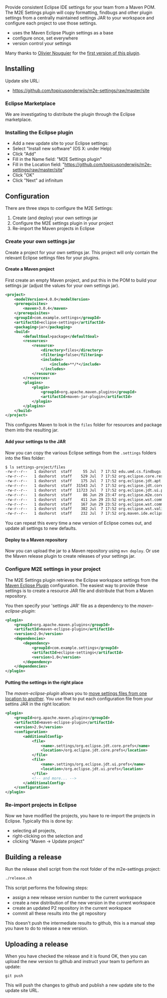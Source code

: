Provide consistent Eclipse IDE settings for your team from a Maven POM.
The M2E Settings plugin will copy formatting, findbugs and other plugin
settings from a centrally maintained settings JAR to your workspace and
configure each project to use those settings.

 - uses the Maven Eclipse Plugin settings as a base
 - configure once, set everywhere
 - version control your settings

Many thanks to [Olivier Nouguier](https://github.com/cheleb) for the
[first version of this plugin](https://github.com/cheleb/m2e-settings).

## Installing

Update site URL:

 - https://github.com/topicusonderwijs/m2e-settings/raw/master/site

### Eclipse Marketplace

We are investigating to distribute the plugin through the Eclipse
marketplace.

### Installing the Eclipse plugin

- Add a new update site to your Eclipse settings:
- Select "Install new software" (OS X: under Help)
- Click "Add"
- Fill in the Name field: "M2E Settings plugin"
- Fill in the Location field: "https://github.com/topicusonderwijs/m2e-settings/raw/master/site"
- Click "OK"
- Click "Next" ad infinitum

## Configuration

There are three steps to configure the M2E Settings:

1. Create (and deploy) your own settings jar
2. Configure the M2E settings plugin in your project
3. Re-import the Maven projects in Eclipse

### Create your own settings jar

Create a project for your own settings jar. This project will only
contain the relevant Eclipse settings files for your plugins.

#### Create a Maven project

First create an empty Maven project, and put this in the POM to build
your settings jar (adjust the values for your own settings jar).

``` xml
<project>
    <modelVersion>4.0.0</modelVersion>
    <prerequisites>
        <maven>3.0.4</maven>
    </prerequisites>
    <groupId>com.example.settings</groupId>
    <artifactId>eclipse-settings</artifactId>
    <packaging>jar</packaging>
    <build>
        <defaultGoal>package</defaultGoal>
        <resources>
            <resource>
                <directory>files</directory>
                <filtering>false</filtering>
                <includes>
                    <include>**/*</include>
                </includes>
            </resource>
        </resources>
        <plugins>
            <plugin>
                <groupId>org.apache.maven.plugins</groupId>
                <artifactId>maven-jar-plugin</artifactId>
            </plugin>
        </plugins>
    </build>
</project>
```

This configures Maven to look in the `files` folder for resources and
package them into the resulting jar.

#### Add your settings to the JAR

Now you can copy the various Eclipse settings from the `.settings`
folders into the files folder:

``` bash
$ ls settings-project/files
-rw-r--r--   1 dashorst  staff     55 Jul  7 17:52 edu.umd.cs.findbugs.plugin.eclipse.prefs
-rw-r--r--   1 dashorst  staff    529 Jul  7 17:52 org.eclipse.core.resources.prefs
-rw-r--r--   1 dashorst  staff    175 Jul  7 17:52 org.eclipse.jdt.apt.core.prefs
-rw-r--r--   1 dashorst  staff  31543 Jul  7 17:52 org.eclipse.jdt.core.prefs
-rw-r--r--   1 dashorst  staff  11723 Jul  7 17:52 org.eclipse.jdt.ui.prefs
-rw-r--r--   1 dashorst  staff     86 Jun 29 23:47 org.eclipse.m2e.core.prefs
-rw-r--r--   1 dashorst  staff    411 Jun 29 23:52 org.eclipse.wst.common.component
-rw-r--r--   1 dashorst  staff    167 Jun 29 23:52 org.eclipse.wst.common.project.facet.core.xml
-rw-r--r--   1 dashorst  staff    382 Jul  7 17:52 org.eclipse.wst.validation.prefs
-rw-r--r--   1 dashorst  staff    232 Jul  7 17:52 org.maven.ide.eclipse.prefs
```

You can repeat this every time a new version of Eclipse comes out, and
update all settings to new defaults.

#### Deploy to a Maven repository

Now you can upload the jar to a Maven repository using `mvn deploy`. Or
use the Maven release plugin to create releases of your settings jar.

### Configure M2E settings in your project

The M2E Settings plugin retrieves the Eclipse workspace settings from
the [Maven Eclipse Plugin][1] configuration. The easiest way to provide
these settings is to create a resource JAR file and distribute that
from a Maven repository.

You then specify your 'settings JAR' file as a dependency to the
*maven-eclipse-plugin*:

``` xml
<plugin>
    <groupId>org.apache.maven.plugins</groupId>
    <artifactId>maven-eclipse-plugin</artifactId>
    <version>2.9</version>
    <dependencies>
        <dependency>
            <groupId>com.example.settings</groupId>
            <artifactId>eclipse-settings</artifactId>
            <version>1.0</version>
        </dependency>
    </dependencies>
</plugin>
```

#### Putting the settings in the right place

The *maven-eclipse-plugin* allows you to [move settings files from one
location to another][2]. You use that to put each configuration file
from your settins JAR in the right location:

``` xml
<plugin>
    <groupId>org.apache.maven.plugins</groupId>
    <artifactId>maven-eclipse-plugin</artifactId>
    <version>2.9</version>
    <configuration>
        <additionalConfig>
            <file>
                <name>.settings/org.eclipse.jdt.core.prefs</name>
                <location>/org.eclipse.jdt.core.prefs</location>
            </file>
            <file>
                <name>.settings/org.eclipse.jdt.ui.prefs</name>
                <location>/org.eclipse.jdt.ui.prefs</location>
            </file>
            <!-- and more... -->
        </additionalConfig>
    </configuration>
</plugin>
```

### Re-import projects in Eclipse

Now we have modified the projects, you have to re-import the projects
in Eclipse. Typically this is done by:

 - selecting all projects,
 - right-clicking on the selection and
 - clicking "Maven → Update project"

## Building a release

Run the release shell script from the root folder of the m2e-settings
project:

``` bash
./release.sh
```

This script performs the following steps:

- assign a new release version number to the current workspace
- create a new distribution of the new version in the current workspace
- create an updated P2 repository in the current workspace
- commit all these results into the git repository

This doesn't push the intermediate results to github, this is a manual
step you have to do to release a new version.

## Uploading a release

When you have checked the release and it is found OK, then you can
upload the new version to github and instruct your team to perform an
update:

```
git push
```

This will push the changes to github and publish a new update site to
the update site URL.


[1]: http://maven.apache.org/plugins/maven-eclipse-plugin
[2]: http://maven.apache.org/plugins/maven-eclipse-plugin/eclipse-mojo.html#additionalConfig
